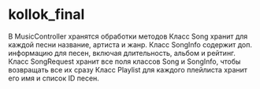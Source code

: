 # kollok_final
В MusicController хранятся обработки методов
Класс Song хранит для каждой песни название, артиста и жанр.
Класс SongInfo содержит доп. информацию для песен, включая длительность, альбом и рейтинг.
Класс SongRequest хранит все поля классов Song и SongInfo, чтобы возвращать все их сразу
Класс Playlist для каждого плейлиста хранит его имя и список ID песен.
